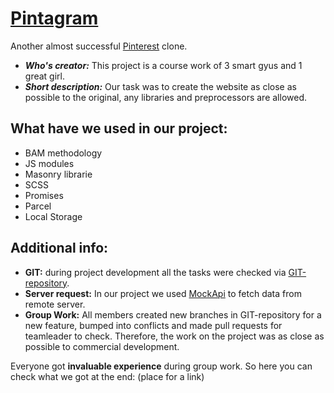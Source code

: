 # [Pintagram](https://nikolaisenko.github.io/Clowns-Clones/)
Another almost successful [Pinterest](https://www.pinterest.com/) clone.
* ***Who's creator:*** This project is a course work of 3 smart gyus and 1 great girl.
* ***Short description:*** Our task was to create the website as close as possible to the original, any libraries and preprocessors are allowed.
## What have we used in our project:
* BAM methodology
* JS modules
* Masonry librarie 
* SCSS
* Promises
* Parcel 
* Local Storage
## Additional info:
* **GIT:** during project development all the tasks were checked via [GIT-repository](https://github.com/NikolaiSenko/Clowns-Clones). 
* **Server request:** In our project we used [MockApi](https://mockapi.io/) to fetch data from remote server.
* **Group Work:** All members created new branches in GIT-repository for a new feature, bumped into conflicts and made pull requests for teamleader to check. Therefore, the work on the project was as close as possible to commercial development. 

Everyone got **invaluable experience** during group work.
So here you can check what we got at the end: (place for a link)
